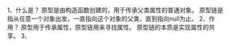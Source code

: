 1、什么是？
原型是由构造函数创建的，用于传承父类属性的普通对象。
原型链是指从任意一个对象出发，一直指向这个对象的父类，直到指向null为止。
2、作用？
原型用于传承属性，原型链用来寻找属性。
原型链的本质是实现属性的共享。
3、